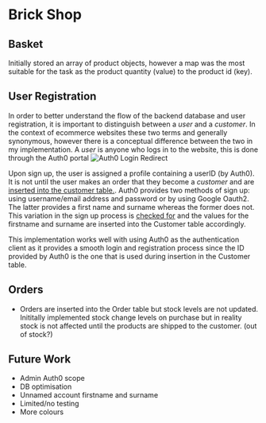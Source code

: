 # Brick Shop

## Basket

Initially stored an array of product objects, however a map was the most suitable for the task as the product quantity (value)
to the product id (key). 
## User Registration

In order to better understand the flow of the backend database and user registration,
it is important to distinguish between a *user* and a *customer*.
In the context of ecommerce websites these two terms and generally
synonymous, however there is a conceptual difference between the
two in my implementation. A *user* is anyone who logs in to the
website, this is done through the Auth0 portal ![Auth0 Login Redirect](README-imgs\auth0-login.png)

Upon sign up, the user is assigned a profile containing a userID (by Auth0). It is not until the user makes an order that they become a *customer* and are  [inserted into the customer table.](https://github.com/UP938751/brick-shop/blob/main/server/products.js#L188-L205). Auth0 provides two methods of sign up: using username/email address and password or by using Google Oauth2. The latter provides a first name and surname whereas the former does not. This variation in the sign up process is [checked for](https://github.com/UP938751/brick-shop/blob/main/server/products.js#L188-L212) and the values for the firstname and surname are inserted into the Customer table accordingly.

This implementation works well with using Auth0 as the
authentication client as it provides a smooth login and registration process since the ID provided by Auth0 is the one that is used during insertion in the Customer table.

## Orders

- Orders are inserted into the Order table but stock levels are not updated. Inititally implemented stock change levels on purchase but in reality stock is not affected until the products are shipped to the customer. (out of stock?)


## Future Work

- Admin Auth0 scope
- DB optimisation
- Unnamed account firstname and surname
- Limited/no testing
- More colours